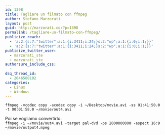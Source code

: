 ```yaml
---
id: 1398
title: Tagliare un filmato con ffmpeg
author: Stefano Marzorati
layout: post
guid: http://marzorati.co/?p=1398
permalink: /tagliare-un-filmato-con-ffmpeg/
publicize_reach:
  - 'a:2:{s:7:"twitter";a:1:{i:3411;i:24;}s:2:"wp";a:1:{i:0;i:1;}}'
  - 'a:2:{s:7:"twitter";a:1:{i:3411;i:24;}s:2:"wp";a:1:{i:0;i:1;}}'
publicize_twitter_user:
  - marzorati_ste
  - marzorati_ste
authorsure_include_css:
  - 
dsq_thread_id:
  - 2046580192
categories:
  - Linux
  - Windows
---
```

`ffmpeg -vcodec copy -acodec copy -i ~/Desktop/movie.avi -ss 01:41:50.0 -t 00:01:58.0 ~/movie/out4.avi`

Poi se vogliamo convertirlo:  
`ffmpeg -i ~/movie/out4.avi -target pal-dvd -ps 2000000000 -aspect 16:9 ~/movie/output4.mpeg`